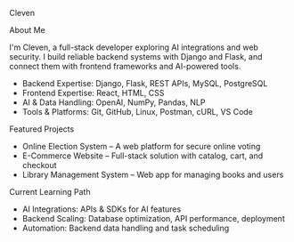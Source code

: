 Cleven

About Me

I'm Cleven, a full-stack developer exploring AI integrations and web security. I build reliable backend systems with Django and Flask, and connect them with frontend frameworks and AI-powered tools.

* Backend Expertise: Django, Flask, REST APIs, MySQL, PostgreSQL
* Frontend Expertise: React, HTML, CSS
* AI & Data Handling: OpenAI, NumPy, Pandas, NLP
* Tools & Platforms: Git, GitHub, Linux, Postman, cURL, VS Code

Featured Projects

* Online Election System – A web platform for secure online voting
* E-Commerce Website – Full-stack solution with catalog, cart, and checkout
* Library Management System – Web app for managing books and users

Current Learning Path

* AI Integrations: APIs & SDKs for AI features
* Backend Scaling: Database optimization, API performance, deployment
* Automation: Backend data handling and task scheduling
